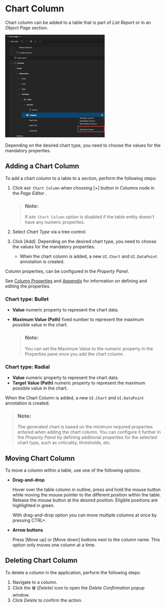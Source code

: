 <!-- loiob78b3023e27b4078bab94189937fb550 -->

<link rel="stylesheet" type="text/css" href="../css/sap-icons.css"/>

# Chart Column

Chart column can be added to a table that is part of *List Report* or in an *Object Page* section.

![](images/Chart_Column_b8ccb9a.png)

Depending on the desired chart type, you need to choose the values for the mandatory properties.



<a name="loiob78b3023e27b4078bab94189937fb550__section_rnc_z5y_35b"/>

## Adding a Chart Column

To add a chart column to a table to a section, perform the following steps:

1.  Click `Add Chart Column` when choosing [\+\] button in Columns node in the *Page Editor* .

    > ### Note:  
    > If `Add Chart Column` option is disabled if the table entity doesn't have any numeric properties.

2.  Select *Chart Type* via a tree control.
3.  Click [Add\]. Depending on the desired chart type, you need to choose the values for the mandatory properties.
    -   When the chart column is added, a new `UI.Chart` and `UI.DataPoint` annotation is created.


Column properties, can be configured in the *Property Panel*.

See [Column Properties](table-columns-a80d603.md#loioa80d603f85164482b192eeeb2df535a2__columnproperties) and [Appendix](appendix-457f2e9.md#loio457f2e9699b5437fb09d56311055a4a0) for information on defining and editing the properties.



### Chart type: Bullet

-   **Value** numeric property to represent the chart data.
-   **Maximum Value \(Path\)** fixed number to represent the maximum possible value in the chart.

    > ### Note:  
    > You can set the Maximum Value to the numeric property in the Properties pane once you add the chart column.




### Chart type: Radial

-   **Value** numeric property to represent the chart data.
-   **Target Value \(Path\)** numeric property to represent the maximum possible value in the chart.

When the Chart Column is added, a new `UI.Chart` and `UI.DataPoint` annotation is created.

> ### Note:  
> The generated chart is based on the minimum required properties entered when adding the chart column. You can configure it further in the *Property Panel* by defining additional properties for the selected chart type, such as criticality, thresholds, etc.



<a name="loiob78b3023e27b4078bab94189937fb550__section_amv_mry_35b"/>

## Moving Chart Column

To move a column within a table, use one of the following options:

-   **Drag-and-drop**

    Hover over the table column in outline, press and hold the mouse button while moving the mouse pointer to the different position within the table. Release the mouse button at the desired position. Eligible positions are highlighted in green.

    With drag-and-drop option you can move multiple columns at once by pressing CTRL+.

-   **Arrow buttons**

    Press [Move up\] or [Move down\] buttons next to the column name. This option only moves one column at a time.




<a name="loiob78b3023e27b4078bab94189937fb550__section_gg1_psy_35b"/>

## Deleting Chart Column

To delete a column in the application, perform the following steps:

1.  Navigate to a column.
2.  Click the :wastebasket: \(*Delete*\) icon to open the *Delete Confirmation* popup window.
3.  Click *Delete* to confirm the action.

